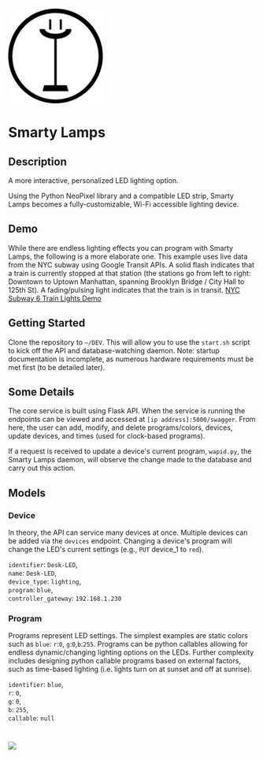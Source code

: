 ![](android-chrome-192x192.png)
# Smarty Lamps 

## Description

A more interactive, personalized LED lighting option.

Using the Python NeoPixel library and a compatible LED strip,
Smarty Lamps becomes a fully-customizable, Wi-Fi accessible lighting
device.

## Demo
While there are endless lighting effects you can program with Smarty Lamps, the following is a more elaborate one.
This example uses live data from the NYC subway using Google Transit APIs. A solid flash indicates that a train is currently stopped
at that station (the stations go from left to right: Downtown to Uptown Manhattan, spanning Brooklyn Bridge / City Hall to 125th St). A fading/pulsing light indicates that the train is in transit.
[NYC Subway 6 Train Lights Demo](https://drive.google.com/drive/folders/1h1FELQJO5ZwmgyqpamkEMSwAVYpMP7Th?usp=drive_link)

## Getting Started
Clone the repository to `~/DEV`. This will allow you to use the
`start.sh` script to kick off the API and database-watching daemon.
Note: startup documentation is incomplete, as numerous hardware
requirements must be met first (to be detailed later).

## Some Details
The core service is built using Flask API. When the service is running
the endpoints can be viewed and accessed at `[ip address]:5000/swagger`.
From here, the user can add, modify, and delete programs/colors, devices, update devices,
and times (used for clock-based programs).

If a request is received to update a device's current program,
`wapid.py`, the Smarty Lamps daemon, will observe the change
made to the database and carry out this action.

## Models
### Device
In theory, the API can service many devices at once. Multiple devices
can be added via the `devices` endpoint. Changing a device's program
will change the LED's current settings (e.g., `PUT` device_1 to `red`).

`identifier`: `Desk-LED`,  
`name`: `Desk-LED`,  
`device_type`: `lighting`,  
`program`: `blue`,  
`controller_gateway`: `192.168.1.230`  


### Program
Programs represent LED settings. The simplest examples are static colors
such as `blue`: `r`:`0`, `g`:`0`,`b`:`255`. Programs can be python callables
allowing for endless dynamic/changing lighting options on the LEDs.
Further complexity includes designing python callable programs based
on external factors, such as time-based lighting (i.e. lights turn on
at sunset and off at sunrise).

`identifier`: `blue`,  
`r`: `0`,  
`g`: `0`,  
`b`: `255`,  
`callable`: `null`  

#
![](https://www.raspberrypi.org/app/uploads/2017/06/Powered-by-Raspberry-Pi-Logo_Outline-Colour-Screen-500x153.png)
